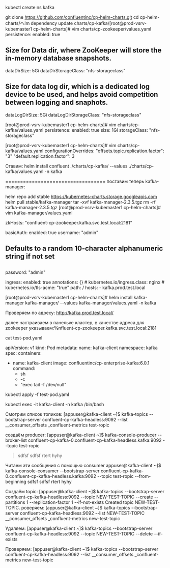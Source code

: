 kubectl create ns kafka

git clone https://github.com/confluentinc/cp-helm-charts.git
cd cp-helm-charts/へlm dependency update charts/cp-kafka/[root@prod-vsrv-kubemaster1 cp-helm-charts]# vim charts/cp-zookeeper/values.yaml
persistence:
  enabled: true
  ## Size for Data dir, where ZooKeeper will store the in-memory database snapshots.
  dataDirSize: 5Gi
  dataDirStorageClass: "nfs-storageclass"

  ## Size for data log dir, which is a dedicated log device to be used, and helps avoid competition between logging and snaphots.
  dataLogDirSize: 5Gi
  dataLogDirStorageClass: "nfs-storageclass"


[root@prod-vsrv-kubemaster1 cp-helm-charts]# vim charts/cp-kafka/values.yaml
persistence:
  enabled: true
  size: 1Gi
  storageClass: "nfs-storageclass"



[root@prod-vsrv-kubemaster1 cp-helm-charts]# vim charts/cp-kafka/values.yaml
configurationOverrides:
  "offsets.topic.replication.factor": "3"
  "default.replication.factor": 3


Ставим:
helm install confluent ./charts/cp-kafka/ --values ./charts/cp-kafka/values.yaml -n kafka


==================================
поставим теперь kafka-manager:

helm repo add stable https://kubernetes-charts.storage.googleapis.com
helm pull stable/kafka-manager
tar -xvf kafka-manager-2.3.5.tgz
rm -rf kafka-manager-2.3.5.tgz
[root@prod-vsrv-kubemaster1 cp-helm-charts]# vim kafka-manager/values.yaml

zkHosts: "confluent-cp-zookeeper.kafka.svc.test.local:2181"

basicAuth:
  enabled: true
  username: "admin"
  ## Defaults to a random 10-character alphanumeric string if not set
  ##
  password: "admin"

ingress:
  enabled: true
  annotations: {}
    # kubernetes.io/ingress.class: nginx
    # kubernetes.io/tls-acme: "true"
  path: /
  hosts:
    - kafka.prod.test.local



[root@prod-vsrv-kubemaster1 cp-helm-charts]# helm install kafka-manager kafka-manager/ --values kafka-manager/values.yaml -n kafka

Проверяем по адресу:
http://kafka.prod.test.local/

далее настраиваем в панельке кластер, в качестве адреса для zookeeper указываем:℅nfluent-cp-zookeeper.kafka.svc.test.local:2181




cat test-pod.yaml

apiVersion: v1
kind: Pod
metadata:
  name: kafka-client
  namespace: kafka
spec:
  containers:
  - name: kafka-client
    image: confluentinc/cp-enterprise-kafka:6.0.1
    command:
      - sh
      - -c
      - "exec tail -f /dev/null"

kubectl apply -f test-pod.yaml

kubectl exec -it kafka-client -n kafka /bin/bash


Смотрим список топиков:
[appuser@kafka-client ~]$ kafka-topics --bootstrap-server confluent-cp-kafka-headless:9092 --list
__consumer_offsets
_confluent-metrics
test-ropic


создаём producer:
[appuser@kafka-client ~]$ kafka-console-producer --broker-list confluent-cp-kafka-0.confluent-cp-kafka-headless.kafka:9092 --topic test-ropic
>sdfsf
>sdfsf
>rtert
>hyhy

Читаем эти сообщения с помощью consumer appuser@kafka-client ~]$ kafka-console-consumer --bootstrap-server confluent-cp-kafka-0.confluent-cp-kafka-headless.kafka:9092 --topic test-ropic --from-beginning
sdfsf
sdfsf
rtert
hyhy


Создаём topic:
[appuser@kafka-client ~]$ kafka-topics --bootstrap-server confluent-cp-kafka-headless:9092 --topic NEW-TEST-TOPIC --create --partitions 1 --replication-factor 1 --if-not-exists
Created topic NEW-TEST-TOPIC.
роверяем:
[appuser@kafka-client ~]$ kafka-topics --bootstrap-server confluent-cp-kafka-headless:9092 --list
NEW-TEST-TOPIC
__consumer_offsets
_confluent-metrics
new-test-topic

Удаляем:
[appuser@kafka-client ~]$ kafka-topics --bootstrap-server confluent-cp-kafka-headless:9092 --topic NEW-TEST-TOPIC --delete --if-exists

Проверяем:
[appuser@kafka-client ~]$ kafka-topics --bootstrap-server confluent-cp-kafka-headless:9092 --list
__consumer_offsets
_confluent-metrics
new-test-topic

